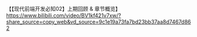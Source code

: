 【【现代前端开发必知02】上期回顾 & 章节概览】 https://www.bilibili.com/video/BV1kf421v7xw/?share_source=copy_web&vd_source=9c1e19a73fa7bd23bb37aa8d7467d862
